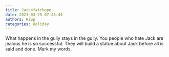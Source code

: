 ```yaml
---
title: Jack4fairhope
date: 2021-03-25 07:45:44
authors: Ripp
categories: Holiday
---
```


 What happens in the gully stays in the gully.
You people who hate Jack are jealous he is so successful.
They will build a statue about Jack before all is said and done. Mark my words.